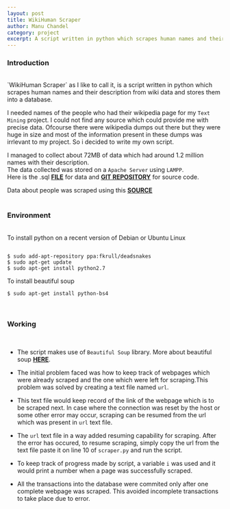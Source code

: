 ```yaml
---
layout: post
title: WikiHuman Scraper
author: Manu Chandel
category: project
excerpt: A script written in python which scrapes human names and their description from wiki data and stores them into a database.
---
```


### Introduction

<br>
`WikiHuman Scraper` as I like to call it, is a script written in python which scrapes human names and their description from wiki data and stores them into a database.<br>

I needed names of the people who had their wikipedia page for my `Text Mining` project. I could not find any source which could provide me with precise data. Ofcourse there were wikipedia dumps out there but they were huge in size and most of the information present in these dumps was irrlevant to my project. So i decided to write my own script.

I managed to collect about 72MB of data which had around 1.2 million names with their description.<br>The data collected was stored on a `Apache Server` using `LAMPP`.<br>
Here is the .sql [__FILE__](https://goo.gl/sB0Psh) for data and [__GIT REPOSITORY__](https://github.com/manuchandel/WikiHuman-Scraper) for source code.

Data about people was scraped using this [__SOURCE__](https://goo.gl/MgvSG0)
<br>
<br>

### Environment

<br>
To install python on a recent version of Debian or Ubuntu Linux

```

$ sudo add-apt-repository ppa:fkrull/deadsnakes
$ sudo apt-get update
$ sudo apt-get install python2.7

```
To install beautiful soup

```
$ sudo apt-get install python-bs4
```

<br>

### Working
<br>

* The script makes use of `Beautiful Soup` library. More about beautiful soup [__HERE__](http://goo.gl/Ea64B).<br>

* The initial problem faced was how to keep track of webpages which were already scraped and the one which were left for scraping.This problem was solved by creating a text file named `url`.
* This text file would keep record of the link of the webpage which is to be scraped next. In case where the connection was reset by the host or some other error may occur, scraping can be resumed from the url which was present in `url` text file.
* The `url` text file in a way added resuming capability for scraping. After the error has occured, to resume scraping, simply copy the url from the text file paste it on line 10 of `scraper.py` and run the script.
* To keep track of progress made by script, a variable `i` was used and it would print a number when a page was successfully scraped.
* All the transactions into the database were commited only after one complete webpage was scraped. This avoided incomplete transactions to take place due to error.
